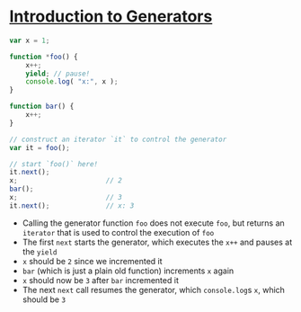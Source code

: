 # [Introduction to Generators](https://github.com/getify/You-Dont-Know-JS/blob/master/async%20%26%20performance/ch4.md#breaking-run-to-completion)

```javascript
var x = 1;

function *foo() {
	x++;
	yield; // pause!
	console.log( "x:", x );
}

function bar() {
	x++;
}

// construct an iterator `it` to control the generator
var it = foo();

// start `foo()` here!
it.next();
x;						// 2
bar();
x;						// 3
it.next();				// x: 3
```

* Calling the generator function `foo` does not execute `foo`, but returns an `iterator` that is used to control the execution of `foo`
* The first `next` starts the generator, which executes the `x++` and pauses at the `yield`
* `x` should be `2` since we incremented it
* `bar` (which is just a plain old function) increments `x` again
* `x` should now be `3` after `bar` incremented it
* The next `next` call resumes the generator, which `console.log`s `x`, which should be `3`
